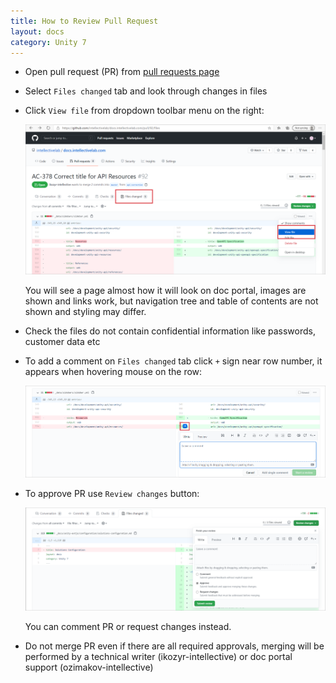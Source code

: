 ```yaml
---
title: How to Review Pull Request
layout: docs
category: Unity 7
---
```

- Open pull request (PR) from [pull requests page](https://github.com/intellectivelab/docs.intellectivelab.com/pulls) 
- Select `Files changed` tab and look through changes in files
- Click `View file` from dropdown toolbar menu on the right:

    ![View file](how-to-review-pull-request/images/view-file.png)
    
    You will see a page almost how it will look on doc portal, images are shown and links work, but navigation tree and table of contents are not shown and styling may differ. 
    
- Check the files do not contain confidential information like passwords, customer data etc  
- To add a comment on `Files changed` tab click `+` sign near row number, it appears when hovering mouse on the row:

    ![Comment](how-to-review-pull-request/images/comment.png)

- To approve PR use `Review changes` button:

    ![Approve](how-to-review-pull-request/images/approve.png)
    
    You can comment PR or request changes instead.
    
- Do not merge PR even if there are all required approvals, merging will be performed by a technical writer (ikozyr-intellective) or doc portal support (ozimakov-intellective)
